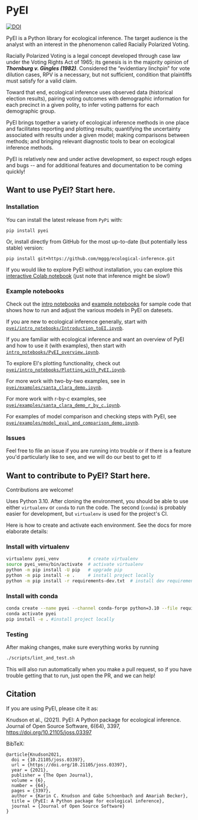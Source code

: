 # PyEI

[![DOI](https://joss.theoj.org/papers/10.21105/joss.03397/status.svg)](https://doi.org/10.21105/joss.03397)

PyEI is a Python library for ecological inference. The target audience is the analyst with an interest in the phenomenon called Racially Polarized Voting.

Racially Polarized Voting is a legal concept developed through case law under the Voting Rights Act of 1965; its genesis is in the majority opinion of ***Thornburg v. Gingles (1982)***. Considered the “evidentiary linchpin” for vote dilution cases, RPV is a necessary, but not sufficient, condition that plaintiffs must satisfy for a valid claim. 

Toward that end, ecological inference uses observed data (historical election results), pairing voting outcomes with demographic information
for each precinct in a given polity, to infer voting patterns for each demographic group.

PyEI brings together a variety of ecological inference methods in one place and facilitates reporting and plotting results; quantifying the uncertainty associated with results under a given model; making comparisons between methods; and bringing relevant diagnostic tools to bear on ecological inference methods.

PyEI is relatively new and under active development, so expect rough edges and bugs -- and for additional features and documentation to be coming quickly!

## Want to use PyEI? Start here.

### Installation
You can install the latest release from `PyPi` with:

```
pip install pyei
```

Or, install directly from GitHub for the most up-to-date (but potentially less stable) version:

```
pip install git+https://github.com/mggg/ecological-inference.git
 ```
 
If you would like to explore PyEI without installation, you can explore this [interactive Colab notebook](https://colab.research.google.com/drive/1Vr1kKAAHgdcUhPrpFsYc1Kz31nbcpZjP#scrollTo=_ASEm5L3UUAS) (just note that inference might be slow!)


### Example notebooks

Check out the [intro notebooks](https://github.com/mggg/ecological-inference/tree/main/pyei/intro_notebooks) and [example notebooks](https://github.com/mggg/ecological-inference/tree/main/pyei/examples) for sample code
that shows how to run and adjust the various models in PyEI on datesets.  

If you are new to ecological inference generally, start with [`pyei/intro_notebooks/Introduction_toEI.ipynb`](https://github.com/mggg/ecological-inference/blob/main/pyei/intro_notebooks/Introduction_to_EI.ipynb).

If you are familiar with ecological inference and want an overview of PyEI and how to use it (with examples), then start with [`intro_notebooks/PyEI_overview.ipynb`](https://github.com/mggg/ecological-inference/blob/main/pyei/intro_notebooks/PyEI_overview.ipynb).

To explore EI's plotting functionality, check out [`pyei/intro_notebooks/Plotting_with_PyEI.ipynb`](https://github.com/mggg/ecological-inference/blob/main/pyei/intro_notebooks/Plotting_with_PyEI.ipynb).

For more work with two-by-two examples, see in [`pyei/examples/santa_clara_demo.ipynb`](https://github.com/mggg/ecological-inference/blob/main/pyei/examples/santa_clara_demo.ipynb).

For more work with r-by-c examples, see [`pyei/examples/santa_clara_demo_r_by_c.ipynb`](https://github.com/mggg/ecological-inference/blob/main/pyei/examples/santa_clara_demo_r_by_c.ipynb).

For examples of model comparison and checking steps with PyEI, see [`pyei/examples/model_eval_and_comparison_demo.ipynb`](https://github.com/mggg/ecological-inference/blob/main/pyei/examples/model_eval_and_comparison_demo.ipynb).

### Issues

Feel free to file an issue if you are running into trouble or if there is a feature you'd particularly like to see, and we will do our best to get to it!


## Want to contribute to PyEI? Start here.

Contributions are welcome! 

Uses Python 3.10. After cloning the environment, you should be able to use either `virtualenv` or `conda` to run the code. The second (`conda`) is probably easier for development, but `virtualenv` is used for the project's CI.

Here is how to create and activate each environment. See the docs for more elaborate details:

### Install with virtualenv

```bash
virtualenv pyei_venv           # create virtualenv
source pyei_venv/bin/activate  # activate virtualenv
python -m pip install -U pip   # upgrade pip
python -m pip install -e .     # install project locally
python -m pip install -r requirements-dev.txt  # install dev requirements
```

### Install with conda

```bash
conda create --name pyei --channel conda-forge python=3.10 --file requirements.txt --file requirements-dev.txt # create conda environment and install requirements
conda activate pyei
pip install -e . #install project locally
```

### Testing

After making changes, make sure everything works by running

```bash
./scripts/lint_and_test.sh
```

This will also run automatically when you make a pull request, so if you have trouble getting that to run, just open the PR, and we can help!


## Citation

If you are using PyEI, please cite it as: 

Knudson et al., (2021). PyEI: A Python package for ecological inference. Journal of Open Source Software, 6(64), 3397, https://doi.org/10.21105/joss.03397

BibTeX:

```
@article{Knudson2021,
  doi = {10.21105/joss.03397},
  url = {https://doi.org/10.21105/joss.03397},
  year = {2021},
  publisher = {The Open Journal},
  volume = {6},
  number = {64},
  pages = {3397},
  author = {Karin C. Knudson and Gabe Schoenbach and Amariah Becker},
  title = {PyEI: A Python package for ecological inference},
  journal = {Journal of Open Source Software}
}
```


